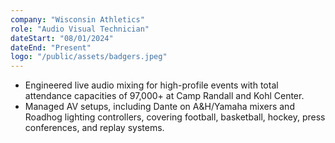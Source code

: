 ```yaml
---
company: "Wisconsin Athletics"
role: "Audio Visual Technician"
dateStart: "08/01/2024"
dateEnd: "Present"
logo: "/public/assets/badgers.jpeg"
---
```


- Engineered live audio mixing for high-profile events with total attendance capacities of 97,000+ at Camp Randall and Kohl Center.
- Managed AV setups, including Dante on A&H/Yamaha mixers and Roadhog lighting controllers, covering football, basketball, hockey, press conferences, and replay systems.